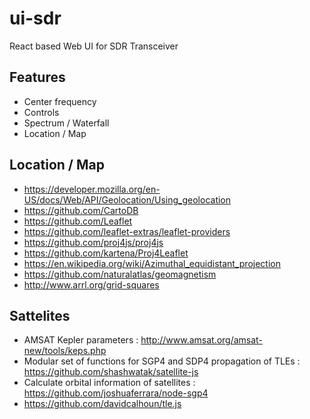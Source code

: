 # ui-sdr

React based Web UI for SDR Transceiver

## Features
  * Center frequency
  * Controls
  * Spectrum / Waterfall
  * Location / Map

## Location / Map

  * https://developer.mozilla.org/en-US/docs/Web/API/Geolocation/Using_geolocation
  * https://github.com/CartoDB
  * https://github.com/Leaflet
  * https://github.com/leaflet-extras/leaflet-providers
  * https://github.com/proj4js/proj4js
  * https://github.com/kartena/Proj4Leaflet
  * https://en.wikipedia.org/wiki/Azimuthal_equidistant_projection
  * https://github.com/naturalatlas/geomagnetism
  * http://www.arrl.org/grid-squares  

## Sattelites

  * AMSAT Kepler parameters : http://www.amsat.org/amsat-new/tools/keps.php
  * Modular set of functions for SGP4 and SDP4 propagation of TLEs : https://github.com/shashwatak/satellite-js
  * Calculate orbital information of satellites : https://github.com/joshuaferrara/node-sgp4
  * https://github.com/davidcalhoun/tle.js
